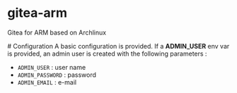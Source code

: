 # gitea-arm
Gitea for ARM based on Archlinux

# Configuration
A basic configuration is provided. If a **ADMIN_USER** env var is provided, an admin user is created with the following parameters :
* `ADMIN_USER` : user name
* `ADMIN_PASSWORD` : password
* `ADMIN_EMAIL` : e-mail
